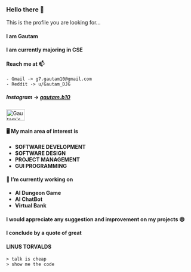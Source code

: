 ### Hello there 👋
This is the profile you are looking for...

#### I am **Gautam**

#### I am currently majoring in CSE

#### Reach me at 📫
    - Gmail -> g7.gautam10@gmail.com
    - Reddit -> u/Gautam_DJG 
##### Instagram -> <a href="https://instagram.com/gautam.b10"> gautam.b10 </a>

<a href="https://dev.to/magnificio777"> <img src="https://d2fltix0v2e0sb.cloudfront.net/dev-badge.svg" alt="Gautam's DEV Profile" height="30" width="50"> </a>

#### 🖥️ My main area of interest is 

- **SOFTWARE DEVELOPMENT**
- **SOFTWARE DESIGN**
- **PROJECT MANAGEMENT**
- **GUI PROGRAMMING**

#### 🔭 I’m currently working on 
- **AI Dungeon Game**
- **AI ChatBot**
- **Virtual Bank**

#### I would appreciate any suggestion and improvement on my projects 😄

#### I conclude by a quote of great 
#### LINUS TORVALDS
    > talk is cheap
    > show me the code
    
    
<!--
**gautam7-github/gautam7-github** is a ✨ _special_ ✨ repository because its `README.md` (this file) appears on your GitHub profile.

Here are some ideas to get you started:

- 🔭 I’m currently working on ...
- 🌱 I’m currently learning ...
- 👯 I’m looking to collaborate on ...
- 🤔 I’m looking for help with ...
- 💬 Ask me about ...
- 📫 How to reach me: ...
- 😄 Pronouns: ...
- ⚡ Fun fact: ...
-->
